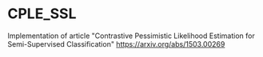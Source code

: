 # CPLE_SSL
Implementation of article "Contrastive Pessimistic Likelihood Estimation for Semi-Supervised Classification" https://arxiv.org/abs/1503.00269
